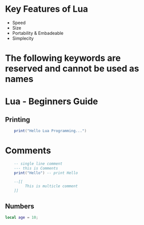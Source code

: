 # Key Features of Lua
- Speed
- Size
- Portability & Embadeable
- Simplecity
# The following keywords are reserved and cannot be used as names


# Lua - Beginners Guide

## Printing
``` Lua
    print("Hello Lua Programming...")
```

# Comments
``` Lua
    -- single line comment
    --- this is Comments
    print("Hello") -- print Hello

    --[[
         This is multicle comment
    ]]
``` 

## Numbers 
``` lua 
local age = 10;
```
